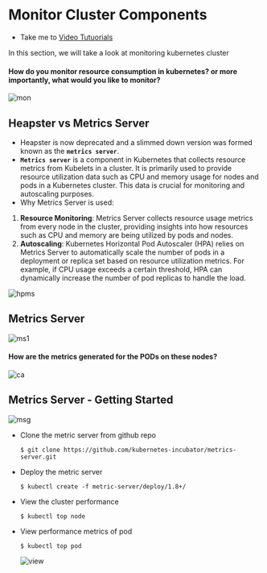 # Monitor Cluster Components

- Take me to [Video Tutuorials](https://kodekloud.com/topic/monitor-cluster-components/)

In this section, we will take a look at monitoring kubernetes cluster

#### How do you monitor resource consumption in kubernetes? or more importantly, what would you like to monitor?

![mon](../../images/mon.PNG)

## Heapster vs Metrics Server

- Heapster is now deprecated and a slimmed down version was formed known as the **`metrics server`**.
- **`Metrics server`** is a component in Kubernetes that collects resource metrics from Kubelets in a cluster. It is primarily used to provide resource utilization data such as CPU and memory usage for nodes and pods in a Kubernetes cluster. This data is crucial for monitoring and autoscaling purposes.
- Why Metrics Server is used:

1. ​**Resource Monitoring**​: Metrics Server collects resource usage metrics from every node in the cluster, providing insights into how resources such as CPU and memory are being utilized by pods and nodes.
2. ​**Autoscaling**​: Kubernetes Horizontal Pod Autoscaler (HPA) relies on Metrics Server to automatically scale the number of pods in a deployment or replica set based on resource utilization metrics. For example, if CPU usage exceeds a certain threshold, HPA can dynamically increase the number of pod replicas to handle the load.

![hpms](../../images/hpms.PNG)

## Metrics Server

![ms1](../../images/ms1.PNG)

#### How are the metrics generated for the PODs on these nodes?

![ca](../../images/ca.PNG)

## Metrics Server - Getting Started

![msg](../../images/msg.PNG)

- Clone the metric server from github repo
  
  ```
  $ git clone https://github.com/kubernetes-incubator/metrics-server.git
  ```
- Deploy the metric server
  
  ```
  $ kubectl create -f metric-server/deploy/1.8+/
  ```
- View the cluster performance
  
  ```
  $ kubectl top node
  ```
- View performance metrics of pod
  
  ```
  $ kubectl top pod
  ```
  
  ![view](../../images/view.PNG)

